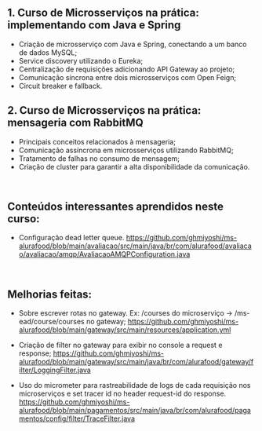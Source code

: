 ## 1. Curso de Microsserviços na prática: implementando com Java e Spring
* Criação de microsserviço com Java e Spring, conectando a um banco de dados MySQL;
* Service discovery utilizando o Eureka;
* Centralização de requisições adicionando API Gateway ao projeto;
* Comunicação síncrona entre dois microsserviços com Open Feign;
* Circuit breaker e fallback.

## 2. Curso de Microsserviços na prática: mensageria com RabbitMQ
* Principais conceitos relacionados à mensageria;
* Comunicação assíncrona em microsserviços utilizando RabbitMQ;
* Tratamento de falhas no consumo de mensagem;
* Criação de cluster para garantir a alta disponibilidade da comunicação.
<br/>

## Conteúdos interessantes aprendidos neste curso:
* Configuração dead letter queue.
  https://github.com/ghmiyoshi/ms-alurafood/blob/main/avaliacao/src/main/java/br/com/alurafood/avaliacao/avaliacao/amqp/AvaliacaoAMQPConfiguration.java
<br/>

## Melhorias feitas:
* Sobre escrever rotas no gateway. Ex: /courses do microserviço -> /ms-ead/course/courses no gateway;
  https://github.com/ghmiyoshi/ms-alurafood/blob/main/gateway/src/main/resources/application.yml

* Criação de filter no gateway para exibir no console a request e response;
  https://github.com/ghmiyoshi/ms-alurafood/blob/main/gateway/src/main/java/br/com/alurafood/gateway/filter/LoggingFilter.java

* Uso do micrometer para rastreabilidade de logs de cada requisição nos microserviços e set tracer id no header request-id do response.
  https://github.com/ghmiyoshi/ms-alurafood/blob/main/pagamentos/src/main/java/br/com/alurafood/pagamentos/config/filter/TraceFilter.java
